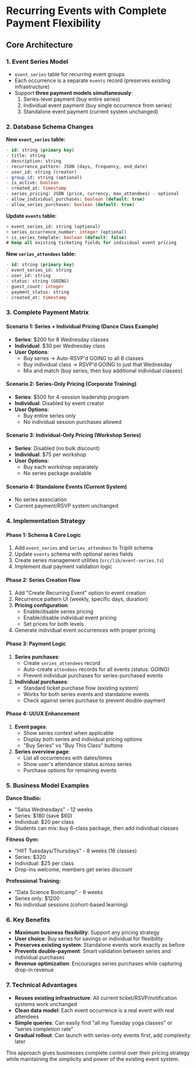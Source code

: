 # Recurring Events with Complete Payment Flexibility

## Core Architecture

### 1. Event Series Model
- `event_series` table for recurring event groups
- Each occurrence is a separate `events` record (preserves existing infrastructure)
- Support **three payment models simultaneously**:
  1. Series-level payment (buy entire series)
  2. Individual event payment (buy single occurrence from series)
  3. Standalone event payment (current system unchanged)

### 2. Database Schema Changes

**New `event_series` table:**
```sql
- id: string (primary key)
- title: string
- description: string
- recurrence_pattern: JSON (days, frequency, end_date)
- user_id: string (creator)
- group_id: string (optional)
- is_active: boolean
- created_at: timestamp
- series_pricing: JSON (price, currency, max_attendees) - optional
- allow_individual_purchases: boolean (default: true)
- allow_series_purchases: boolean (default: true)
```

**Update `events` table:**
```sql
+ event_series_id: string (optional)
+ series_occurrence_number: integer (optional)
+ is_series_template: boolean (default: false)
# Keep all existing ticketing fields for individual event pricing
```

**New `series_attendees` table:**
```sql
- id: string (primary key)
- event_series_id: string
- user_id: string
- status: string (GOING)
- guest_count: integer
- payment_status: string
- created_at: timestamp
```

### 3. Complete Payment Matrix

#### Scenario 1: Series + Individual Pricing (Dance Class Example)
- **Series**: $200 for 8 Wednesday classes
- **Individual**: $30 per Wednesday class
- **User Options**:
  - Buy series → Auto-RSVP'd GOING to all 8 classes
  - Buy individual class → RSVP'd GOING to just that Wednesday
  - Mix and match (buy series, then buy additional individual classes)

#### Scenario 2: Series-Only Pricing (Corporate Training)
- **Series**: $500 for 4-session leadership program
- **Individual**: Disabled by event creator
- **User Options**:
  - Buy entire series only
  - No individual session purchases allowed

#### Scenario 3: Individual-Only Pricing (Workshop Series)
- **Series**: Disabled (no bulk discount)
- **Individual**: $75 per workshop
- **User Options**:
  - Buy each workshop separately
  - No series package available

#### Scenario 4: Standalone Events (Current System)
- No series association
- Current payment/RSVP system unchanged

### 4. Implementation Strategy

#### Phase 1: Schema & Core Logic
1. Add `event_series` and `series_attendees` to Triplit schema
2. Update `events` schema with optional series fields
3. Create series management utilities (`src/lib/event-series.ts`)
4. Implement dual payment validation logic

#### Phase 2: Series Creation Flow
1. Add "Create Recurring Event" option to event creation
2. Recurrence pattern UI (weekly, specific days, duration)
3. **Pricing configuration**:
   - Enable/disable series pricing
   - Enable/disable individual event pricing
   - Set prices for both levels
4. Generate individual event occurrences with proper pricing

#### Phase 3: Payment Logic
1. **Series purchases**:
   - Create `series_attendees` record
   - Auto-create `attendees` records for all events (status: GOING)
   - Prevent individual purchases for series-purchased events
2. **Individual purchases**:
   - Standard ticket purchase flow (existing system)
   - Works for both series events and standalone events
   - Check against series purchase to prevent double-payment

#### Phase 4: UI/UX Enhancement
1. **Event pages**:
   - Show series context when applicable
   - Display both series and individual pricing options
   - "Buy Series" vs "Buy This Class" buttons
2. **Series overview page**:
   - List all occurrences with dates/times
   - Show user's attendance status across series
   - Purchase options for remaining events

### 5. Business Model Examples

**Dance Studio:**
- "Salsa Wednesdays" - 12 weeks
- Series: $180 (save $60)
- Individual: $20 per class
- Students can mix: buy 6-class package, then add individual classes

**Fitness Gym:**
- "HIIT Tuesdays/Thursdays" - 8 weeks (16 classes)
- Series: $320 
- Individual: $25 per class
- Drop-ins welcome, members get series discount

**Professional Training:**
- "Data Science Bootcamp" - 6 weeks
- Series only: $1200
- No individual sessions (cohort-based learning)

### 6. Key Benefits

- **Maximum business flexibility**: Support any pricing strategy
- **User choice**: Buy series for savings or individual for flexibility
- **Preserves existing system**: Standalone events work exactly as before
- **Prevents double-payment**: Smart validation between series and individual purchases
- **Revenue optimization**: Encourages series purchases while capturing drop-in revenue

### 7. Technical Advantages

- **Reuses existing infrastructure**: All current ticket/RSVP/notification systems work unchanged
- **Clean data model**: Each event occurrence is a real event with real attendees
- **Simple queries**: Can easily find "all my Tuesday yoga classes" or "series completion rate"
- **Gradual rollout**: Can launch with series-only events first, add complexity later

This approach gives businesses complete control over their pricing strategy while maintaining the simplicity and power of the existing event system.